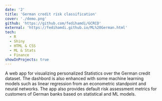 ```yaml
---
date: '2'
title: 'German credit risk classification'
cover: './demo.png'
github: 'https://github.com/fedihamdi/GCRCD'
external: 'https://fedihamdi.github.io/ML%20German.html'
tech:
  - R
  - Shiny
  - HTML & CSS
  - ML & Stats
  - Finance
showInProjects: true
---
```


A web app for visualizing personalized Statistics over the German credit dataset. The dashbord is also enhanced with some machine learning models such as linear regression from an econometric standpoint and neural networks.
The app also provides default risk assessment metrics for customers of German banks based on statistical and ML models.
